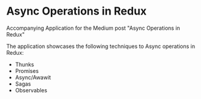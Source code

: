 # Async Operations in Redux
Accompanying Application for the Medium post "Async Operations in Redux"

The application showcases the following techniques to Async operations in Redux:
* Thunks
* Promises
* Async/Awawit
* Sagas
* Observables
